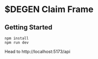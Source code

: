 # $DEGEN Claim Frame

## Getting Started

```
npm install
npm run dev
```

Head to http://localhost:5173/api
